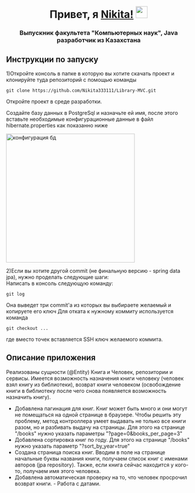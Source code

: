 <h1 align="center">Привет, я <a href="#" target="_blank">Nikita!</a> 
<img src="https://github.com/blackcater/blackcater/raw/main/images/Hi.gif" height="32"/></h1>
<h3 align="center">Выпускник факультета "Компьютерных наук", Java разработчик из Казахстана</h3>

<h2>Инструкции по запуску</h2>
<div>
<p>1)Откройте консоль в папке в которую вы хотите скачать проект и клонируйте туда репозиторий с помощью команды</p>
  
```
git clone https://github.com/Nikita333111/Library-MVC.git
```

<p>Откройте проект в среде разработки.</p>
<p>Создайте базу данных в PostgreSql и назначьте ей имя, после этого вставьте необходимые конфигурационные данные в файл hibernate.properties как показанно ниже</p>
<img src="https://github.com/Nikita333111/Library-MVC/assets/118007966/eae41d33-5391-4c45-9141-73bde379724c" height="350" alt="конфигурация бд">

</div>

2)Если вы хотите другой commit (не финальную версию - spring data jpa), нужно проделать следующие шаги:   
Написать в консоль следующую команду:

```
git log
```

Она выведет три commit'a из которых вы выбираете желаемый и копируете его ключ
Для отката к нужному коммиту используется команда

```
git checkout ...
```

где вместо точек вставляется SSH ключ желаемого коммита.


<h2>Описание приложения</h2>
Реализованы сущности (@Entity) Книга и Человек, репозитории и сервисы. Имеется возможность назначения книги человеку (человек взял книгу из библиотеки), возврат книги человеком (освобождение книги в библиотеку после чего снова появляется возможность назначить книгу).
<ul>
<li>Добавлена пагинация для книг.
Книг может быть много и они могут не помещаться на одной странице в
браузере. Чтобы решить эту проблему, метод контроллера умеет
выдавать не только все книги разом, но и разбивать выдачу на страницы. Для этого на странице "/books" нужно указать параметры "?page=0&books_per_page=3" </li>
<li>Добавлена сортировка книг по году. Для этого на странице "/books" нужно указать параметр "?sort_by_year=true" </li>
<li> Создана страница поиска книг. Вводим в поле на странице начальные буквы
названия книги, получаем список книг с именами авторов (jpa repository). Также, если
книга сейчас находится у кого-то, получаем имя этого человека. </li>
<li>Добавлена автоматическая проверку на то, что человек просрочил возврат
книги. - Работа с датами. </li>
</ul>
